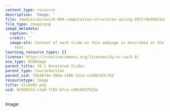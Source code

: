 ```yaml
---
content_type: resource
description: 'Image: '
file: /media/courses/6-004-computation-structures-spring-2017/9e9d921dc3a0f185b7cec60c0d37525a_Slide02.png
file_type: image/png
image_metadata:
  caption: ''
  credit: ''
  image-alt: Content of each slide on this webpage is described in the surrounding
    text.
learning_resource_types: []
license: https://creativecommons.org/licenses/by-nc-sa/4.0/
ocw_type: OCWImage
parent_title: 10.1 Annotated Slides
parent_type: CourseSection
parent_uid: 76b26f4e-38da-1486-221a-ccb9b343c762
resourcetype: Image
title: Slide02.png
uid: 9e9d921d-c3a0-f185-b7ce-c60c0d37525a
---
```

Image: 